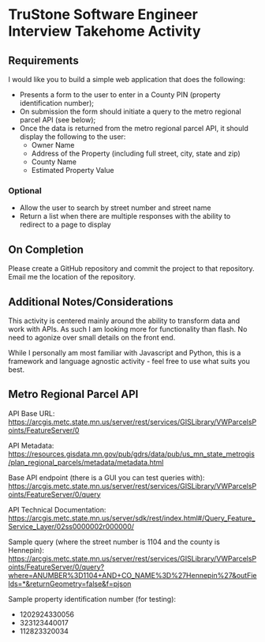 # TruStone Software Engineer Interview Takehome Activity

## Requirements
I would like you to build a simple web application that does the following:
- Presents a form to the user to enter in a County PIN (property identification number);
- On submission the form should initiate a query to the metro regional parcel API (see below);
- Once the data is returned from the metro regional parcel API, it should display the following to the user:
  - Owner Name
  - Address of the Property (including full street, city, state and zip)
  - County Name
  - Estimated Property Value


### Optional
- Allow the user to search by street number and street name
- Return a list when there are multiple responses with the ability to redirect to a page to display

## On Completion

Please create a GitHub repository and commit the project to that repository.  Email me the location of the repository.

## Additional Notes/Considerations

This activity is centered mainly around the ability to transform data and work with APIs.  As such I am looking more for functionality than flash.  No need to agonize over small details on the front end.

While I personally am most familiar with Javascript and Python, this is a framework and language agnostic activity - feel free to use what suits you best.



## Metro Regional Parcel API

API Base URL: https://arcgis.metc.state.mn.us/server/rest/services/GISLibrary/VWParcelsPoints/FeatureServer/0

API Metadata: https://resources.gisdata.mn.gov/pub/gdrs/data/pub/us_mn_state_metrogis/plan_regional_parcels/metadata/metadata.html

Base API endpoint (there is a GUI you can test queries with): https://arcgis.metc.state.mn.us/server/rest/services/GISLibrary/VWParcelsPoints/FeatureServer/0/query

API Technical Documentation: https://arcgis.metc.state.mn.us/server/sdk/rest/index.html#/Query_Feature_Service_Layer/02ss0000002r000000/

Sample query (where the street number is 1104 and the county is Hennepin): https://arcgis.metc.state.mn.us/server/rest/services/GISLibrary/VWParcelsPoints/FeatureServer/0/query?where=ANUMBER%3D1104+AND+CO_NAME%3D%27Hennepin%27&outFields=*&returnGeometry=false&f=pjson

Sample property identification number (for testing):
- 1202924330056
- 323123440017
- 112823320034
